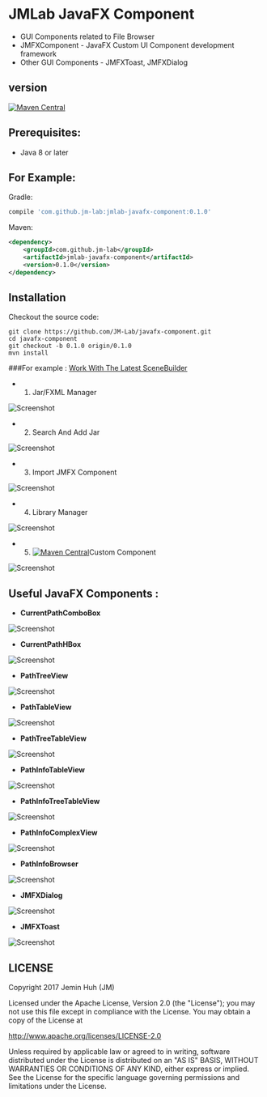 JMLab JavaFX Component
======================
* GUI Components related to File Browser
* JMFXComponent - JavaFX Custom UI Component development framework
* Other GUI Components - JMFXToast, JMFXDialog

## version
[![Maven Central](https://maven-badges.herokuapp.com/maven-central/com.github.jm-lab/jmlab-javafx-component/badge.svg)](http://search.maven.org/#artifactdetails%7Ccom.github.jm-lab%7Cjmlab-javafx-component%7C0.1.0%7Cjar)

## Prerequisites:
* Java 8 or later

## For Example:
Gradle:
```groovy
compile 'com.github.jm-lab:jmlab-javafx-component:0.1.0'
```
Maven:
```xml
<dependency>
    <groupId>com.github.jm-lab</groupId>
    <artifactId>jmlab-javafx-component</artifactId>
    <version>0.1.0</version>
</dependency>
```

## Installation
Checkout the source code:

    git clone https://github.com/JM-Lab/javafx-component.git
    cd javafx-component
    git checkout -b 0.1.0 origin/0.1.0
    mvn install

###For example :
[Work With The Latest SceneBuilder](http://gluonhq.com/labs/scene-builder/)
* 1. Jar/FXML Manager

 ![Screenshot](https://github.com/JM-Lab/javafx-component/blob/master/screenshot/1-SceneBuilderJarFXMLManager.png)

* 2. Search And Add Jar

 ![Screenshot](https://github.com/JM-Lab/javafx-component/blob/master/screenshot/2-SceneBuilderSearchAddJar.png)

* 3. Import JMFX Component 

 ![Screenshot](https://github.com/JM-Lab/javafx-component/blob/master/screenshot/3-ScenebuilderImportDialog.png)

* 4. Library Manager 

 ![Screenshot](https://github.com/JM-Lab/javafx-component/blob/master/screenshot/4-ScenebuilderLibraryManager.png)

* 5. [![Maven Central](https://maven-badges.herokuapp.com/maven-central/kr.jmlab/jmlab-utils-java8/badge.svg)](http://search.maven.org/#artifactdetails%7Ckr.jmlab%7Cjmlab-utils-java8%7C0.1.84%7Cjar)Custom Component 

 ![Screenshot](https://github.com/JM-Lab/javafx-component/blob/master/screenshot/5-SceneBuilderCustomComponent.png)


## Useful JavaFX Components :
* **CurrentPathComboBox**

![Screenshot](https://github.com/JM-Lab/javafx-component/blob/master/screenshot/CurrentPathComboBox.png)

* **CurrentPathHBox**

![Screenshot](https://github.com/JM-Lab/javafx-component/blob/master/screenshot/CurrentPathHBox.png)

* **PathTreeView**

![Screenshot](https://github.com/JM-Lab/javafx-component/blob/master/screenshot/PathTreeView.png)

* **PathTableView**

![Screenshot](https://github.com/JM-Lab/javafx-component/blob/master/screenshot/PathTableView.png)

* **PathTreeTableView**

![Screenshot](https://github.com/JM-Lab/javafx-component/blob/master/screenshot/PathTreeTableView.png)

* **PathInfoTableView**

![Screenshot](https://github.com/JM-Lab/javafx-component/blob/master/screenshot/PathInfoTableView.png)

* **PathInfoTreeTableView**

![Screenshot](https://github.com/JM-Lab/javafx-component/blob/master/screenshot/PathInfoTreeTableView.png)

* **PathInfoComplexView**

![Screenshot](https://github.com/JM-Lab/javafx-component/blob/master/screenshot/PathInfoComplexView.png)

* **PathInfoBrowser**

![Screenshot](https://github.com/JM-Lab/javafx-component/blob/master/screenshot/PathInfoBrowser.png)

* **JMFXDialog**

![Screenshot](https://github.com/JM-Lab/javafx-component/blob/master/screenshot/JMFXDialog.png)

* **JMFXToast**

![Screenshot](https://github.com/JM-Lab/javafx-component/blob/master/screenshot/JMFXToast.png)

## LICENSE
Copyright 2017 Jemin Huh (JM)

Licensed under the Apache License, Version 2.0 (the "License");
you may not use this file except in compliance with the License.
You may obtain a copy of the License at

<http://www.apache.org/licenses/LICENSE-2.0>

Unless required by applicable law or agreed to in writing, software
distributed under the License is distributed on an "AS IS" BASIS,
WITHOUT WARRANTIES OR CONDITIONS OF ANY KIND, either express or implied.
See the License for the specific language governing permissions and
limitations under the License.